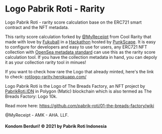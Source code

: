 # Logo Pabrik Roti - Rarity

Logo Pabrik Roti - rarity score calculation base on the ERC721 smart contract and the NFT metadata.

This rarity score calculation forked by [@MyReceiipt](https://linktr.ee/myreceipt/) from Cool Rarity that made with love by [Fukuball](https://twitter.com/fukuball) in a [Hackathon](https://github.com/punkscape/01-rarity-analyser-hackathon) hosted by [PunkScape](https://punkscape.xyz/). It is easy to configure for developers and easy to use for users, any ERC721 NFT collection with [OpenSea metadata standard](https://docs.opensea.io/docs/metadata-standards) can use this as the rarity score calculation tool. If you have the collection metadata in hand, you can depoly it as your collection rarity tool in minues!

If you want to check how rare the Logo that already minted, here's the link to check: [rotilogo-rarity.herokuapp.com/](rotilogo-rarity.herokuapp.com/)

Logo Pabrik Roti is the Logo of The Breads Factory, an NFT project by [PabrikRoti.IDN](https://linktr.ee/pabrikroti.idn) in Polygon (Matic) blockchain which is also termed as The Breads Factory: Logo 10k.

Read more here:
https://github.com/pabrik-roti/01-the-breads-factory/wiki

@MyReceipt - AMK - AHA. LLF.

#### Kondom Berduri! © 2021 by Pabrik Roti Indonesia